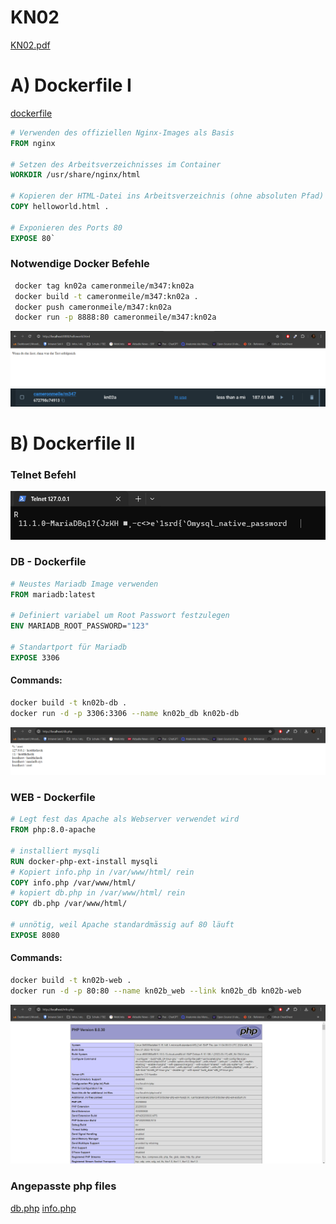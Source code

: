 # KN02
[KN02.pdf](/KN02/Content/KN02.pdf)

# A) Dockerfile I

[dockerfile](/KN02/Content/dockerfile)
```dockerfile
# Verwenden des offiziellen Nginx-Images als Basis
FROM nginx

# Setzen des Arbeitsverzeichnisses im Container
WORKDIR /usr/share/nginx/html

# Kopieren der HTML-Datei ins Arbeitsverzeichnis (ohne absoluten Pfad)
COPY helloworld.html .

# Exponieren des Ports 80
EXPOSE 80`
```

### Notwendige Docker Befehle
``` Bash
 docker tag kn02a cameronmeile/m347:kn02a
 docker build -t cameronmeile/m347:kn02a .
 docker push cameronmeile/m347:kn02a
 docker run -p 8888:80 cameronmeile/m347:kn02a
``` 

![](/KN02/Content/Port8888.png)
![](/KN02/Content/ImagePort8888.png)


# B) Dockerfile II

### Telnet Befehl
![](/KN02/Content/Telnet.png)

### DB - Dockerfile
```dockerfile
# Neustes Mariadb Image verwenden
FROM mariadb:latest 

# Definiert variabel um Root Passwort festzulegen
ENV MARIADB_ROOT_PASSWORD="123" 

# Standartport für Mariadb
EXPOSE 3306 
```
#### Commands:
```bash
docker build -t kn02b-db .
docker run -d -p 3306:3306 --name kn02b_db kn02b-db
```

![](/KN02/Content/dbinfo.png)

### WEB - Dockerfile
```dockerfile
# Legt fest das Apache als Webserver verwendet wird
FROM php:8.0-apache 
 
# installiert mysqli
RUN docker-php-ext-install mysqli 
# Kopiert info.php in /var/www/html/ rein
COPY info.php /var/www/html/ 
# kopiert db.php in /var/www/html/ rein
COPY db.php /var/www/html/ 

# unnötig, weil Apache standardmässig auf 80 läuft
EXPOSE 8080 
```
#### Commands:
```bash
docker build -t kn02b-web .
docker run -d -p 80:80 --name kn02b_web --link kn02b_db kn02b-web
```

![](/KN02/Content/phpinfo.png)

### Angepasste php files
[db.php](/KN02/Content/WEB/db.php)
[info.php](/KN02/Content/WEB/info.php)